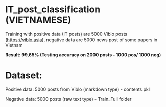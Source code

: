 # IT_post_classification (VIETNAMESE)

Training with positive data (IT posts) are 5000 Viblo posts (https://viblo.asia), negative data are 5000 news post of some papers in Vietnam

<b> Result: 99,65% (Testing accuracy on 2000 posts - 1000 pos/ 1000 neg) </b>

# Dataset:

Positive data: 5000 posts from Viblo (markdown type) - contents.pkl

Negative data: 5000 posts (raw text type) - Train_Full folder
